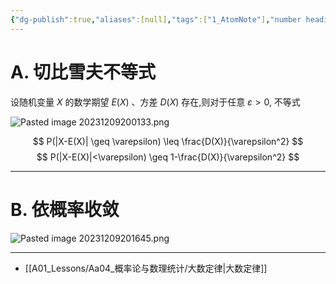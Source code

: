 ```yaml
---
{"dg-publish":true,"aliases":[null],"tags":["1_AtomNote"],"number headings":"auto, first-level 1, max 6, A.1.","Created-Date":"2023-12-09 19:55:06","Modified-Date":"2024-04-18 11:53:26","permalink":"/A01_Lessons/Aa04_概率论与数理统计/切比雪夫不等式/","dgPassFrontmatter":true}
---
```




# A. 切比雪夫不等式

设随机变量 $X$ 的数学期望 $E(X)$ 、方差 $D(X)$ 存在,则对于任意 $\varepsilon>0$, 不等式

![Pasted image 20231209200133.png](/img/user/Z02_ObFiles/Attachments/Pasted%20image%2020231209200133.png)

$$
P(|X-E(X)| \geq \varepsilon) \leq \frac{D(X)}{\varepsilon^2}
$$
$$
P(|X-E(X)|<\varepsilon) \geq 1-\frac{D(X)}{\varepsilon^2}
$$



----
# B. 依概率收敛


![Pasted image 20231209201645.png](/img/user/Z02_ObFiles/Attachments/Pasted%20image%2020231209201645.png)







---

- [[A01_Lessons/Aa04_概率论与数理统计/大数定律\|大数定律]]


